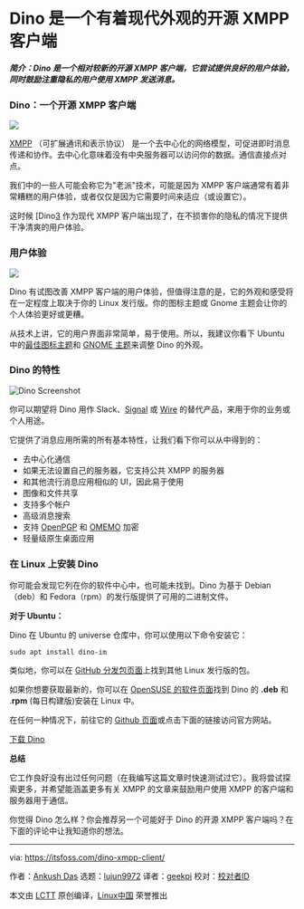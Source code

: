 [#]: collector: (lujun9972)
[#]: translator: (geekpi)
[#]: reviewer: ( )
[#]: publisher: ( )
[#]: url: ( )
[#]: subject: (Dino is a Modern Looking Open Source XMPP Client)
[#]: via: (https://itsfoss.com/dino-xmpp-client/)
[#]: author: (Ankush Das https://itsfoss.com/author/ankush/)

Dino 是一个有着现代外观的开源 XMPP 客户端
======

_**简介：Dino 是一个相对较新的开源 XMPP 客户端，它尝试提供良好的用户体验，同时鼓励注重隐私的用户使用 XMPP 发送消息。**_

### Dino：一个开源 XMPP 客户端

![][1]

[XMPP][2] （可扩展通讯和表示协议） 是一个去中心化的网络模型，可促进即时消息传递和协作。去中心化意味着没有中央服务器可以访问你的数据。通信直接点对点。

我们中的一些人可能会称它为"老派"技术，可能是因为 XMPP 客户端通常有着非常糟糕的用户体验，或者仅仅是因为它需要时间来适应（或设置它）。

这时候 [Dino[3] 作为现代 XMPP 客户端出现了，在不损害你的隐私的情况下提供干净清爽的用户体验。

### 用户体验

![][4]

Dino 有试图改善 XMPP 客户端的用户体验，但值得注意的是，它的外观和感受将在一定程度上取决于你的 Linux 发行版。你的图标主题或 Gnome 主题会让你的个人体验更好或更糟。

从技术上讲，它的用户界面非常简单，易于使用。所以，我建议你看下 Ubuntu 中的[最佳图标主题][5]和 [GNOME 主题][6]来调整 Dino 的外观。

### Dino 的特性

![Dino Screenshot][7]

你可以期望将 Dino 用作 Slack、[Signal][8] 或 [Wire][9] 的替代产品，来用于你的业务或个人用途。

它提供了消息应用所需的所有基本特性，让我们看下你可以从中得到的：

* 去中心化通信
* 如果无法设置自己的服务器，它支持公共 XMPP 的服务器
* 和其他流行消息应用相似的 UI，因此易于使用
* 图像和文件共享
* 支持多个帐户
* 高级消息搜索
* 支持 [OpenPGP][10] 和 [OMEMO][11] 加密
* 轻量级原生桌面应用



### 在 Linux 上安装 Dino

你可能会发现它列在你的软件中心中，也可能未找到。Dino 为基于 Debian（deb）和 Fedora（rpm）的发行版提供了可用的二进制文件。

**对于 Ubuntu：**

Dino 在 Ubuntu 的 universe 仓库中，你可以使用以下命令安装它：

```
sudo apt install dino-im
```

类似地，你可以在 [GitHub 分发包页面][12]上找到其他 Linux 发行版的包。

如果你想要获取最新的，你可以在 [OpenSUSE 的软件页面][13]找到 Dino 的 **.deb** 和 .**rpm** (每日构建版)安装在 Linux 中。

在任何一种情况下，前往它的 [Github 页面][14]或点击下面的链接访问官方网站。

[下载 Dino][3]

**总结**

它工作良好没有出过任何问题（在我编写这篇文章时快速测试过它）。我将尝试探索更多，并希望能涵盖更多有关 XMPP 的文章来鼓励用户使用 XMPP 的客户端和服务器用于通信。

你觉得 Dino 怎么样？你会推荐另一个可能好于 Dino 的开源 XMPP 客户端吗？在下面的评论中让我知道你的想法。

--------------------------------------------------------------------------------

via: https://itsfoss.com/dino-xmpp-client/

作者：[Ankush Das][a]
选题：[lujun9972][b]
译者：[geekpi](https://github.com/geekpi)
校对：[校对者ID](https://github.com/校对者ID)

本文由 [LCTT](https://github.com/LCTT/TranslateProject) 原创编译，[Linux中国](https://linux.cn/) 荣誉推出

[a]: https://itsfoss.com/author/ankush/
[b]: https://github.com/lujun9972
[1]: https://i1.wp.com/itsfoss.com/wp-content/uploads/2020/02/dino-main.png?ssl=1
[2]: https://xmpp.org/about/
[3]: https://dino.im/
[4]: https://i0.wp.com/itsfoss.com/wp-content/uploads/2020/02/dino-xmpp-client.jpg?ssl=1
[5]: https://itsfoss.com/best-icon-themes-ubuntu-16-04/
[6]: https://itsfoss.com/best-gtk-themes/
[7]: https://i2.wp.com/itsfoss.com/wp-content/uploads/2020/02/dino-screenshot.png?ssl=1
[8]: https://itsfoss.com/signal-messaging-app/
[9]: https://itsfoss.com/wire-messaging-linux/
[10]: https://www.openpgp.org/
[11]: https://en.wikipedia.org/wiki/OMEMO
[12]: https://github.com/dino/dino/wiki/Distribution-Packages
[13]: https://software.opensuse.org/download.html?project=network:messaging:xmpp:dino&package=dino
[14]: https://github.com/dino/dino

